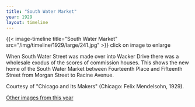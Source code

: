 ```yaml
---
title: "South Water Market"
year: 1929
layout: timeline
---
```


{{< image-timeline title="South Water Market" src="/img/timeline/1929/large/241.jpg" >}}
click on image to enlarge

When South Water Street was made over into Wacker Drive there was a wholesale exodus of the scores of commission houses. This shows the new home of the South Water Market between Fourteenth Place and Fifteenth Street from Morgan Street to Racine Avenue. 

Courtesy of "Chicago and Its Makers" (Chicago: Felix Mendelsohn, 1929). 

[Other images from this year](/historical/timeline/1929)